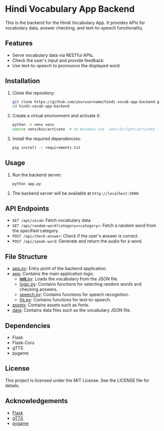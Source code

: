 # Hindi Vocabulary App Backend

This is the backend for the Hindi Vocabulary App. It provides APIs for vocabulary data, answer checking, and text-to-speech functionality.

## Features

- Serve vocabulary data via RESTful APIs.
- Check the user's input and provide feedback.
- Use text-to-speech to pronounce the displayed word.

## Installation

1. Clone the repository:
    ```sh
    git clone https://github.com/yourusername/hindi-vocab-app-backend.git
    cd hindi-vocab-app-backend
    ```

2. Create a virtual environment and activate it:
    ```sh
    python -m venv venv
    source venv/bin/activate  # On Windows use `venv\Scripts\activate`
    ```

3. Install the required dependencies:
    ```sh
    pip install -r requirements.txt
    ```

## Usage

1. Run the backend server:
    ```sh
    python app.py
    ```

2. The backend server will be available at `http://localhost:5000`.

## API Endpoints

- `GET /api/vocab`: Fetch vocabulary data.
- `GET /api/random-word?category=<category>`: Fetch a random word from the specified category.
- `POST /api/check-answer`: Check if the user's answer is correct.
- `POST /api/speak-word`: Generate and return the audio for a word.

## File Structure

- [app.py](app.py): Entry point of the backend application.
- [app](app): Contains the main application logic.
  - [__init__.py](app/__init__.py): Loads the vocabulary from the JSON file.
  - [logic.py](app/logic.py): Contains functions for selecting random words and checking answers.
  - [speech.py](app/speech.py): Contains functions for speech recognition.
  - [tts.py](app/tts.py): Contains functions for text-to-speech.
- [assets](assets): Contains assets such as fonts.
- [data](data): Contains data files such as the vocabulary JSON file.

## Dependencies

- Flask
- Flask-Cors
- gTTS
- pygame

## License

This project is licensed under the MIT License. See the LICENSE file for details.

## Acknowledgements

- [Flask](https://flask.palletsprojects.com/)
- [gTTS](https://pypi.org/project/gTTS/)
- [pygame](https://www.pygame.org/)